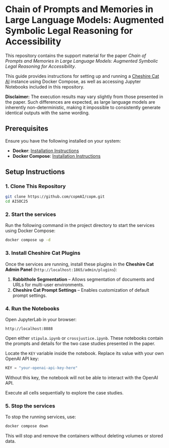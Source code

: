 # Chain of Prompts and Memories in Large Language Models: Augmented Symbolic Legal Reasoning for Accessibility

This repository contains the support material for the paper *Chain of Prompts and Memories in Large Language Models: Augmented Symbolic Legal Reasoning for Accessibility*.

This guide provides instructions for setting up and running a [Cheshire Cat AI](https://cheshirecat.ai/) instance using Docker Compose, as well as accessing Jupyter Notebooks included in this repository.

**Disclaimer:** The execution results may vary slightly from those presented in the paper. Such differences are expected, as large language models are inherently non-deterministic, making it impossible to consistently generate identical outputs with the same wording.

## Prerequisites  

Ensure you have the following installed on your system:  

- **Docker**: [Installation Instructions](https://docs.docker.com/get-docker/)  
- **Docker Compose**: [Installation Instructions](https://docs.docker.com/compose/install/)

## Setup Instructions  

### 1. Clone This Repository  

```bash
git clone https://github.com/copmAI/copm.git
cd AISOC25
```

### 2. Start the services

Run the following command in the project directory to start the services using Docker Compose:  

```bash
docker compose up -d
```  

### 3. Install Cheshire Cat Plugins

Once the services are running, install these plugins in the **Cheshire Cat Admin Panel** (`http://localhost:1865/admin/plugins`):

1. **Rabbithole Segmentation** – Allows segmentation of documents and URLs for multi-user environments.
2. **Cheshire Cat Prompt Settings** – Enables customization of default prompt settings.

### 4. Run the Notebooks  

Open JupyterLab in your browser:

```
http://localhost:8888
```

 Open either `stipula.ipynb` or `crossjustice.ipynb`. These notebooks contain the prompts and details for the two case studies presented in the paper.

Locate the `KEY` variable inside the notebook. Replace its value with your own OpenAI API key:  

```python
KEY = "your-openai-api-key-here"
```

   Without this key, the notebook will not be able to interact with the OpenAI API.  

Execute all cells sequentially to explore the case studies.

### 5. Stop the services

To stop the running services, use:  

```bash
docker compose down
```

This will stop and remove the containers without deleting volumes or stored data.

